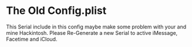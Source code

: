 # The Old Config.plist

This Serial include in this config maybe make some problem with your and mine Hackintosh. Please Re-Generate a new Serial to active iMessage, Facetime and iCloud.
